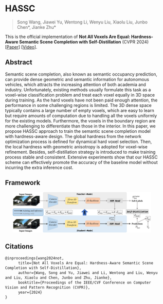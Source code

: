 # HASSC
> Song Wang, Jiawei Yu, Wentong Li, Wenyu Liu, Xiaolu Liu, Junbo Chen*, Jianke Zhu*

This is the official implementation of **Not All Voxels Are Equal: Hardness-Aware Semantic Scene Completion with Self-Distillation** (CVPR 2024)  [[Paper](https://arxiv.org/pdf/2404.11958.pdf)] [[Video]()].



## Abstract
Semantic scene completion, also known as semantic occupancy prediction, can provide dense geometric and semantic information for autonomous vehicles, which attracts the increasing attention of both academia and industry. Unfortunately, existing methods usually formulate this task as a voxel-wise classification problem and treat each voxel equally in 3D space during training. As the hard voxels have not been paid enough attention, the performance in some challenging regions is limited. The 3D dense space typically contains a large number of empty voxels, which are easy to learn but require amounts of computation due to handling all the voxels uniformly for the existing models. Furthermore, the voxels in the boundary region are more challenging to differentiate than those in the interior. In this paper, we propose HASSC approach to train the semantic scene completion model with hardness-aware design. The global hardness from the network optimization process is defined for dynamical hard voxel selection. Then, the local hardness with geometric anisotropy is adopted for voxel-wise refinement. Besides, self-distillation strategy is introduced to make training process stable and consistent. Extensive experiments show that our HASSC scheme can effectively promote the accuracy of the baseline model without incurring the extra inference cost.


## Framework
<p align="center"> <a><img src="fig/framework.png" width="90%"></a> </p>



## Citations
```
@inproceedings{wang2024not,
      title={Not All Voxels Are Equal: Hardness-Aware Semantic Scene Completion with Self-Distillation},
      author={Wang, Song and Yu, Jiawei and Li, Wentong and Liu, Wenyu and Liu, Xiaolu and Chen, Junbo and Zhu, Jianke},
      booktitle={Proceedings of the IEEE/CVF Conference on Computer Vision and Pattern Recognition (CVPR)},
      year={2024}
}
```
